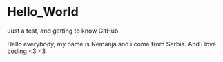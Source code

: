 # Hello_World
Just a test, and getting to know GitHub

Hello everybody, my name is Nemanja and i come from Serbia. And i love coding <3 <3
